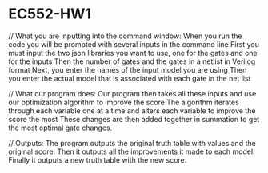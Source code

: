 # EC552-HW1
// What you are inputting into the command window:
When you run the code you will be prompted with several inputs in the command line
First you must input the two json libraries you want to use, one for the gates and one for the inputs
Then the number of gates and the gates in a netlist in Verilog format
Next, you enter the names of the input model you are using
Then you enter the actual model that is associated with each gate in the net list 

// What our program does:
Our program then takes all these inputs and use our optimization algorithm to improve the score
The algorithm iterates through each variable one at a time and alters each variable to improve the score the most
These changes are then added together in summation to get the most optimal gate changes. 


// Outputs:
The program outputs the original truth table with values and the original score.
Then it outputs all the improvements it made to each model.
Finally it outputs a new truth table with the new score. 
